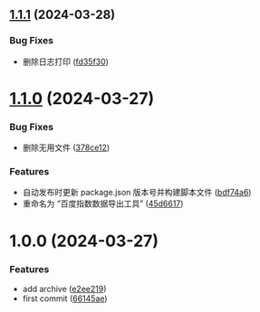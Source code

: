 ## [1.1.1](https://github.com/siaikin/baidu-index-export/compare/v1.1.0...v1.1.1) (2024-03-28)


### Bug Fixes

* 删除日志打印 ([fd35f30](https://github.com/siaikin/baidu-index-export/commit/fd35f30c8201cedcbdccf2647275f1434850c478))

# [1.1.0](https://github.com/siaikin/baidu-index-export/compare/v1.0.0...v1.1.0) (2024-03-27)


### Bug Fixes

* 删除无用文件 ([378ce12](https://github.com/siaikin/baidu-index-export/commit/378ce12829665d994a1c55badf7c244b58213ddc))


### Features

* 自动发布时更新 package.json 版本号并构建脚本文件 ([bdf74a6](https://github.com/siaikin/baidu-index-export/commit/bdf74a62ea494b8a382f036b7f20598e5f51045b))
* 重命名为 “百度指数数据导出工具” ([45d6617](https://github.com/siaikin/baidu-index-export/commit/45d6617b6afece911d299eee32ab582d65df63bf))

# 1.0.0 (2024-03-27)


### Features

* add archive ([e2ee219](https://github.com/siaikin/baidu-index-export/commit/e2ee219dd562c35acd74ba8cf0617589d4137e52))
* first commit ([66145ae](https://github.com/siaikin/baidu-index-export/commit/66145ae8bc29756cb813947aa85786117f8d10ce))
